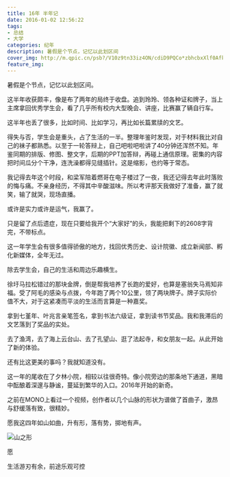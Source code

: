 ```yaml
---
title: 16年 半年记
date: 2016-01-02 12:56:22
tags:
- 总结
- 大学
categories: 纪年
description: 暑假是个节点，记忆以此划区间
cover_img: http://m.qpic.cn/psb?/V10z9tn33iz4ON/cdiD9PQCo*zbhcbxXlf0AfkCQL4LUuexsy6j0UJGSH0!/b/dL8AAAAAAAAA&bo=XwWjAgAAAAARB8s!&rf=viewer_4
feature_img:
---
```




暑假是个节点，记忆以此划区间。

这半年收获颇丰，像是布了两年的局终于收盘。追到玲玲、领各种证和牌子，当上主席拿回优秀学生会，看了几乎所有校内大型晚会、讲座，比赛赢了辆自行车。

这半年也丢了很多，比如时间、比如学习，再比如长篇累牍的文艺。

得失与否，学生会是重头，占了生活的一半。整理年鉴时发现，对于材料我比对自己的袜子都熟悉。以至于一轮答辩上，自己吧啦吧啦讲了40分钟还浑然不知。年鉴同期的排版、修图、整文字，后期的PPT加答辩，再碰上通信原理。密集的内容把时间瓜分个干净，连洗澡都得见缝插针。这是缩影，也约等于常态。

我记得去年这个时段，和梁军陪着燃哥在电子楼过了一夜，我还记得去年此时落败的悔与痛。不亲身经历，不得其中辛酸滋味。所以考评那天我做好了准备，赢了就笑，输了就哭，现场直播。

或许是实力或许是运气，我赢了。

只是留了点后遗症，现在只要给我开个“大家好”的头，我能把剩下的2608字背完，不带标点。

这一年学生会有很多值得骄傲的地方，找回优秀历史、设计院徽、成立新闻部、孵化新媒体，全年无过。

除去学生会，自己的生活和周边乐趣横生。

徐圩马拉松错过的那块金牌，倒是帮我培养了长跑的爱好，也算是塞翁失马焉知非福。受了阿毛的感染与点拨，今年跑了两个10公里，领了两块牌子。牌子实际价值不大，对于这紧凑而平淡的生活而言算是一种嘉奖。

拿到七堇年、叶兆言亲笔签名，拿到书法六级证，拿到读书节奖品。我和我滞后的文艺落到了奖品的实处。

去了渔湾，去了海上云台山、去了孔望山、逛了法起寺，和女朋友一起。从此开始了新的体验。

还有比这更美的事吗？我就知道没有。

这一年的尾收在了夕林小院，相较以往很奇特。像小院旁边的那条地下通道，黑暗中酝酿着深邃与静谧，蔓延到繁华的入口。2016年开始的新奇。

之前在MONO上看过一个视频，创作者以几个山脉的形状为谱做了首曲子，激昂与舒缓落有致，很精妙。

愿我这四年如山如曲，升有形，落有势，掷地有声。

![山之形](http://r.photo.store.qq.com/psb?/6ee074a0-6b62-4061-a4b1-8a668bfe6415/O1QOWXcdeQUmi2trOqQZrJ5evISDoSRv3OZfSA*qkNc!/o/dFsBAAAAAAAA&ek=1&kp=1&pt=0&bo=gALfApIDGgQFAPM!&tl=3&su=0517841&tm=1569643200&sce=0-12-12&rf=2-9)

愿

生活游刃有余，前途乐观可控

